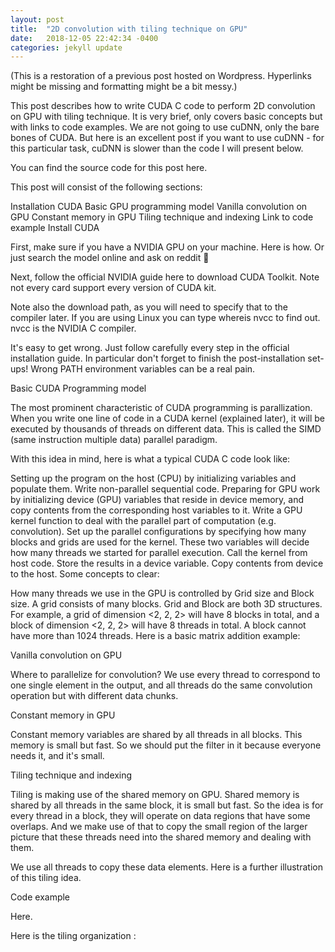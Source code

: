 ```yaml
---
layout: post
title:  "2D convolution with tiling technique on GPU"
date:   2018-12-05 22:42:34 -0400
categories: jekyll update
---
```

(This is a restoration of a previous post hosted on Wordpress. Hyperlinks might be missing and formatting might be a bit messy.)

This post describes how to write CUDA C code to perform 2D convolution on GPU with tiling technique. It is very brief, only covers basic concepts but with links to code examples. We are not going to use cuDNN, only the bare bones of CUDA. But here is an excellent post if you want to use cuDNN - for this particular task, cuDNN is slower than the code I will present below.

You can find the source code for this post here.

This post will consist of the following sections:

Installation CUDA
Basic GPU programming model
Vanilla convolution on GPU
Constant memory in GPU
Tiling technique and indexing
Link to code example
Install CUDA

First, make sure if you have a NVIDIA GPU on your machine. Here is how. Or just search the model online and ask on reddit 🙂

Next, follow the official NVIDIA guide here to download CUDA Toolkit. Note not every card support every version of CUDA kit.

Note also the download path, as you will need to specify that to the compiler later. If you are using Linux you can type whereis nvcc to find out. nvcc is the NVIDIA C compiler.

It's easy to get wrong. Just follow carefully every step in the official installation guide. In particular don't forget to finish the post-installation set-ups! Wrong PATH environment variables can be a real pain.

Basic CUDA Programming model

The most prominent characteristic of CUDA programming is parallization. When you write one line of code in a CUDA kernel (explained later), it will be executed by thousands of threads on different data. This is called the SIMD (same instruction multiple data) parallel paradigm.

With this idea in mind, here is what a typical CUDA C code look like:

Setting up the program on the host (CPU) by initializing variables and populate them. Write non-parallel sequential code.
Preparing for GPU work by initializing device (GPU) variables that reside in device memory, and copy contents from the corresponding host variables to it.
Write a GPU kernel function to deal with the parallel part of computation (e.g. convolution).
Set up the parallel configurations by specifying how many blocks and grids are used for the kernel. These two variables will decide how many threads we started for parallel execution.
Call the kernel from host code. Store the results in a device variable.
Copy contents from device to the host.
Some concepts to clear:

How many threads we use in the GPU is controlled by Grid size and Block size. A grid consists of many blocks. Grid and Block are both 3D structures. For example, a grid of dimension <2, 2, 2> will have 8 blocks in total, and a block of dimension <2, 2, 2> will have 8 threads in total. A block cannot have more than 1024 threads.
Here is a basic matrix addition example:

 

Vanilla convolution on GPU

Where to parallelize for convolution? We use every thread to correspond to one single element in the output, and all threads do the same convolution operation but with different data chunks.

Constant memory in GPU

Constant memory variables are shared by all threads in all blocks. This memory is small but fast. So we should put the filter in it because everyone needs it, and it's small.

Tiling technique and indexing

Tiling is making use of the shared memory on GPU. Shared memory is shared by all threads in the same block, it is small but fast. So the idea is for every thread in a block, they will operate on data regions that have some overlaps. And we make use of that to copy the small region of the larger picture that these threads need into the shared memory and dealing with them.

We use all threads to copy these data elements. Here is a further illustration of this tiling idea.

Code example

Here.

 

Here is the tiling organization :


